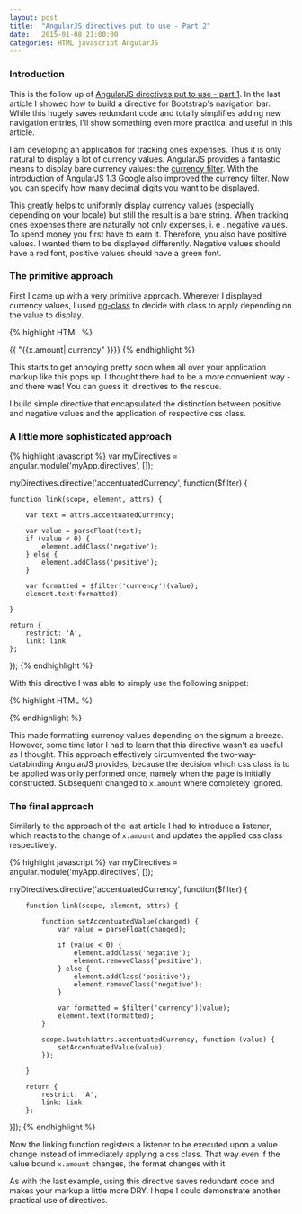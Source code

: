 ```yaml
---
layout: post
title:  "AngularJS directives put to use - Part 2"
date:   2015-01-08 21:00:00
categories: HTML javascript AngularJS
---
```


### Introduction
This is the follow up of [AngularJS directives put to use - part 1][1]. In the last article I showed how to build a directive for Bootstrap's navigation bar. While this hugely saves redundant code and totally simplifies adding new navigation entries, I'll show something even more practical and useful in this article.

I am developing an application for tracking ones expenses. Thus it is only natural to display a lot of currency values. AngularJS provides a fantastic means to display bare
    currency values: the [currency filter][2]. With the introduction of AngularJS 1.3 Google also improved the currency filter. Now you can specify how many decimal digits you want to be displayed.

This greatly helps to uniformly display currency values (especially depending on your locale) but still the result is a bare string. When tracking ones
    expenses there are naturally not only expenses, i. e . negative values. To spend money you first have to earn it. Therefore, you also have positive values. I wanted them to
    be displayed differently. Negative values should have a red font, positive values should have a green font.

### The primitive approach
First I came up with a very primitive approach. Wherever I displayed currency values, I used [ng-class][3] to
    decide with class to apply depending on the value to display.

{% highlight HTML %}
<td ng-class="{'positive': x.amount >= 0,
                  'negative': x.amount < 0}">{{ "{{x.amount| currency" }}}}</td>
{% endhighlight %}

This starts to get annoying pretty soon when all over your application markup like this pops up. I thought there had to be a more convenient way - and there was! You can guess it:
    directives to the rescue.

I build simple directive that encapsulated the distinction between positive and negative values and the application of respective css class.

### A little more sophisticated approach
{% highlight javascript %}
var myDirectives = angular.module('myApp.directives', []);

myDirectives.directive('accentuatedCurrency', function($filter) {

    function link(scope, element, attrs) {

        var text = attrs.accentuatedCurrency;

        var value = parseFloat(text);
        if (value < 0) {
            element.addClass('negative');
        } else {
            element.addClass('positive');
        }

        var formatted = $filter('currency')(value);
        element.text(formatted);

    }

    return {
        restrict: 'A',
        link: link
    };
});
{% endhighlight %}

With this directive I was able to simply use the following snippet:

{% highlight HTML %}
<td accentuated-currency="{{ "{{x.amount" }}}}"></td>
{% endhighlight %}

This made formatting currency values depending on the signum a breeze. However, some time later I had to learn that this directive wasn't as useful as I thought. This approach
effectively circumvented the two-way-databinding AngularJS provides, because the decision which css class is to be applied was only performed once, namely when the page is initially
constructed. Subsequent changed to `x.amount` where completely ignored.

### The final approach

Similarly to the approach of the last article I had to introduce a listener, which reacts to the change of `x.amount` and updates the applied css class respectively.

{% highlight javascript %}
var myDirectives = angular.module('myApp.directives', []);

myDirectives.directive('accentuatedCurrency', function($filter) {

        function link(scope, element, attrs) {

            function setAccentuatedValue(changed) {
                var value = parseFloat(changed);

                if (value < 0) {
                    element.addClass('negative');
                    element.removeClass('positive');
                } else {
                    element.addClass('positive');
                    element.removeClass('negative');
                }

                var formatted = $filter('currency')(value);
                element.text(formatted);
            }

            scope.$watch(attrs.accentuatedCurrency, function (value) {
                setAccentuatedValue(value);
            });

        }

        return {
            restrict: 'A',
            link: link
        };
}]);
{% endhighlight %}

Now the linking function registers a listener to be executed upon a value change instead of immediately applying a css class. That way even if the value bound `x.amount`
    changes, the format changes with it.

As with the last example, using this directive saves redundant code and makes your markup a little more DRY. I hope I could demonstrate another practical use of directives.


[1]: /html/javascript/angularjs/2014/11/10/angularjs-directives-put-to-use-part-i/
[2]: https://docs.angularjs.org/api/ng/filter/currency#!
[3]: https://docs.angularjs.org/api/ng/directive/ngClass#!

